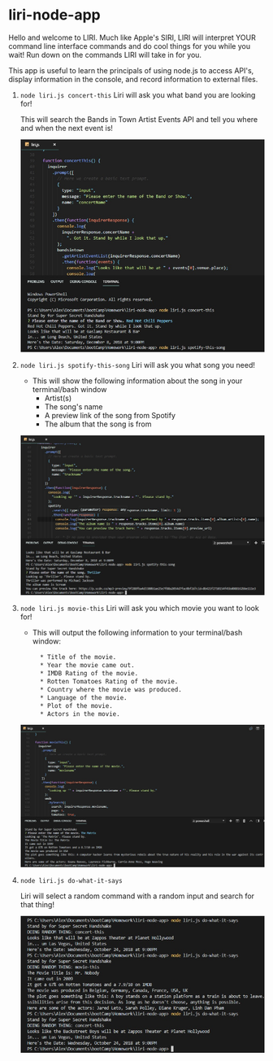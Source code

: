 # liri-node-app

Hello and welcome to LIRI.
Much like Apple's SIRI, LIRI will interpret YOUR command line interface commands and do cool things for you while you wait!
Run down on the commands LIRI will take in for you.

This app is useful to learn the principals of using node.js to access API's, display information in the console, and record information to external files.

1. `node liri.js concert-this`
   Liri will ask you what band you are looking for!

   This will search the Bands in Town Artist Events API and tell you where and when the next event is!

      ![alt text](./concert-this.jpg)

2. `node liri.js spotify-this-song`
  Liri will ask you what song you need!

   - This will show the following information about the song in your terminal/bash window
     - Artist(s)
     - The song's name
     - A preview link of the song from Spotify
     - The album that the song is from

   ![alt text](./spotify-this-song.jpg)

3. `node liri.js movie-this`
    Liri will ask you which movie you want to look for!

   - This will output the following information to your terminal/bash window:

     ```
       * Title of the movie.
       * Year the movie came out.
       * IMDB Rating of the movie.
       * Rotten Tomatoes Rating of the movie.
       * Country where the movie was produced.
       * Language of the movie.
       * Plot of the movie.
       * Actors in the movie.
     ```

    ![alt text](./movie-this.jpg)

4. `node liri.js do-what-it-says`
   
   Liri will select a random command with a random input and search for that thing!

    ![alt text](./do-what-it-says.jpg)

